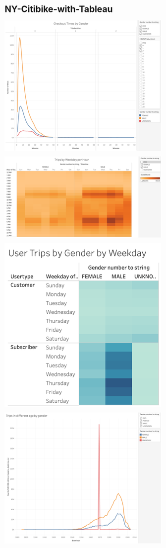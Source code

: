 # NY-Citibike-with-Tableau




![checkout_times_by_gender](Resources/checkout_times_by_gender.png)


![trips_by_weekday_per_hour_by_gender](Resources/trips_by_weekday_per_hour_by_gender.png)


![user_trips_by_gender_by_weekday](Resources/user_trips_by_gender_by_weekday.png)


![trips_by_dif_age_by_gender](Resources/trips_by_dif_age_by_gender.png)
